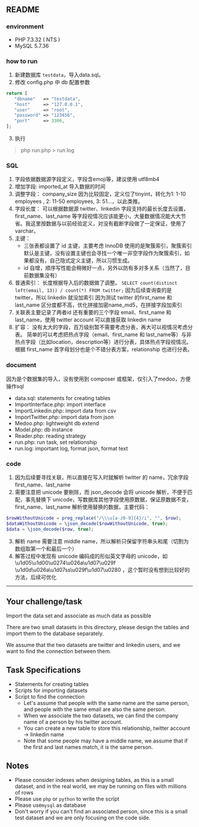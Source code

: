 ## README

### environment

- PHP 7.3.32 ( NTS )
- MySQL 5.7.36

### how to run

1. 新建数据库 `testdata`，导入data.sql。
2. 修改 config.php 中 db 配置参数
```php
return [
   "dbname"   => "testdata",
   "host"     => "127.0.0.1",
   "user"     => "root",
   "password" => "123456",
   "port"     => 3306,
];
```
3. 执行 
   
> php run.php > run.log


### SQL

1. 字段依据数据源字段定义，字段含emoji等，建议使用 utf8mb4
2. 增加字段: 
   imported_at 导入数据的时间
3. 调整字段：
   company_size 因为比较固定，定义位了tinyint，转化为1: 1-10 employees , 2: 11-50 employees, 3: 51...，以此类推。
4. 字段长度：
   可以根据数据源 twitter、linkedin 字段支持的最长长度去设置，first_name、last_name 等字段视情况应该能更小，大量数据情况能大大节省。我这里按数据与以前经验定义，对没有截断字段做了一定保证，使用了 varchar。
5. 主键：
   - 三张表都设置了 id 主键，主要考虑 InnoDB 使用的是聚簇索引，聚簇索引默认是主键，没有设置主键也会寻找一个唯一非空字段作为聚簇索引，如果都没有，自己隐式定义主键，所以习惯生成。
   - id 自增，顺序写性能会稍微好一点，另外以防有多对多关系（当然了，目前数据集没有）
6. 普通索引：
   长度根据导入后的数据做了调整。 `SELECT count(distinct left(email, 13)) / count(*) FROM twitter;`
   因为后续查询查的是 twitter，所以 linkedin 就没加索引
   因为测试 twitter 的first_name 和 last_name 区分度都不高，优化拼接加密name_md5，在拼接字段加索引
7. 关联表主要记录了两者id 还有重要的三个字段 email、first_name 和 last_name，使用 twitter account 可以直接获取 linkedin name
8. 扩容：
   没有太大的字段，百万级别暂不需要考虑分表，再大可以视情况考虑分表。
   简单的可以考虑把热点字段（email、first_name 和 last_name等）与非热点字段（比如location，description等）进行分表，具体热点字段视情况。
   根据 first_name 首字母划分也是个不错分表方案，relationship 也进行分表。
    
### document

因为是个数据集的导入，没有使用到 composer 或框架，仅引入了medoo，方便操作sql

- data.sql: statements for creating tables 
- ImportInterface.php: import interface
- ImportLinkedin.php: import data from csv 
- ImportTwitter.php: import data from json
- Medoo.php: lightweight db extend
- Model.php: db instance
- Reader.php: reading strategy
- run.php: run task, set relationship
- run.log: important log, format json, format text 


### code 

1. 因为后续要寻找关联，所以直接在写入时就解析 twitter 的 name，冗余字段 first_name、last_name
2. 需要注意把 unicode 要剔除，而 json_decode 会将 unicode 解析，不便于匹配，事先替换下 unicode，写数据库其他字段使用原数据，保证原数据不变， first_name、last_name 解析使用替换的数据，主要代码：
```php
$rowWithoutUnicode = preg_replace("/\\\u[a-z0-9]{4}/i", "", $row);
$dataWithoutUnicode = \json_decode($rowWithoutUnicode, true);
$data = \json_decode($row, true);
```
3. 解析 name 需要注意 middle name，所以解析只保留字符串头和尾（切割为数组取第一个和最后一个）
4. 解答过程中发现有 unicode 编码成的形似英文字母的 unicode，如 \u1d05\u1d00\u0274\u026a\u1d07\u029f \u1d0d\u026a\u1d07ss\u029f\u1d07\u0280 ，这个暂时没有想到比较好的方法，后续可优化

----------------------------------------------------------------


## Your challenge/task

Import the data set and associate as much data as possible

There are two small datasets in this directory, please design the tables and import them to the database separately.

We assume that the two datasets are twitter and linkedin users, and we want to find the connection between them.

## Task Specifications

*  Statements for creating tables
*  Scripts for importing datasets
*  Script to find the connection
   -  Let's assume that people with the same name are the same person, and people with the same email are also the same person.
   -  When we associate the two datasets, we can find the company name of a person by his twitter account.
   -  You can create a new table to store this relationship, twitter account -> linkedin name
   -  Note that some people may have a middle name, we assume that if the first and last names match, it is the same person.

## Notes
* Please consider indexes when designing tables, as this is a small dataset, and in the real world, we may be running on files with millions of rows
* Please use `php` or `python` to write the script
* Please use`mysql` as database
* Don't worry if you can't find an associated person, since this is a small test dataset and we are only focusing on the code side.
